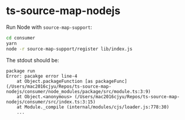 # ts-source-map-nodejs

Run Node with `source-map-support`:

```sh
cd consumer
yarn
node -r source-map-support/register lib/index.js
```

The stdout should be:

```stdout
package run
Error: pacakge error line-4
    at Object.packageFunction [as packageFunc] (/Users/mac2016cjyu/Repos/ts-source-map-nodejs/consumer/node_modules/package/src/module.ts:3:9)
    at Object.<anonymous> (/Users/mac2016cjyu/Repos/ts-source-map-nodejs/consumer/src/index.ts:3:15)
    at Module._compile (internal/modules/cjs/loader.js:778:30)
    ...
```
